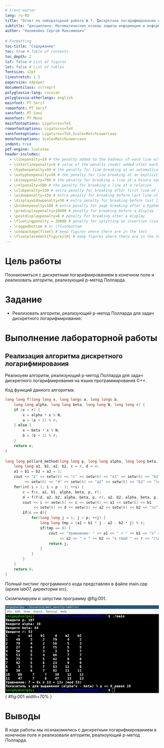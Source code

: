 ```yaml
---
# Front matter
lang: ru-RU
title: "Отчет по лабораторной работе № 7. Дискретное логарифмирование в конечном поле"
subtitle: "дисциплина: Математические основы защиты информации и информационной безопасности"
author: "Наливайко Сергей Максимович"

# Formatting
toc-title: "Содержание"
toc: true # Table of contents
toc_depth: 2
lof: false # List of figures
lot: false # List of tables
fontsize: 12pt
linestretch: 1.5
papersize: a4paper
documentclass: scrreprt
polyglossia-lang: russian
polyglossia-otherlangs: english
mainfont: PT Serif
romanfont: PT Serif
sansfont: PT Sans
monofont: PT Mono
mainfontoptions: Ligatures=TeX
romanfontoptions: Ligatures=TeX
sansfontoptions: Ligatures=TeX,Scale=MatchLowercase
monofontoptions: Scale=MatchLowercase
indent: true
pdf-engine: lualatex
header-includes:
  - \linepenalty=10 # the penalty added to the badness of each line within a paragraph (no associated penalty node) Increasing the value makes tex try to have fewer lines in the paragraph.
  - \interlinepenalty=0 # value of the penalty (node) added after each line of a paragraph.
  - \hyphenpenalty=50 # the penalty for line breaking at an automatically inserted hyphen
  - \exhyphenpenalty=50 # the penalty for line breaking at an explicit hyphen
  - \binoppenalty=700 # the penalty for breaking a line at a binary operator
  - \relpenalty=500 # the penalty for breaking a line at a relation
  - \clubpenalty=150 # extra penalty for breaking after first line of a paragraph
  - \widowpenalty=150 # extra penalty for breaking before last line of a paragraph
  - \displaywidowpenalty=50 # extra penalty for breaking before last line before a display math
  - \brokenpenalty=100 # extra penalty for page breaking after a hyphenated line
  - \predisplaypenalty=10000 # penalty for breaking before a display
  - \postdisplaypenalty=0 # penalty for breaking after a display
  - \floatingpenalty = 20000 # penalty for splitting an insertion (can only be split footnote in standard LaTeX)
  - \raggedbottom # or \flushbottom
  - \usepackage{float} # keep figures where there are in the text
  - \floatplacement{figure}{H} # keep figures where there are in the text
---
```


# Цель работы

Познакомиться с дискретным логарифмированием в конечном поле и реализовать алгоритм, реализующий р-метод Полларда.

# Задание

- Реализовать алгоритм, реализующий р-метод Полларда для задач дискретного логарифмирования.


# Выполнение лабораторной работы

## Реализация алгоритма дискретного логарифмирования

Реализуем  алгоритм, реализующий р-метод Полларда для задач дискретного логарифмирования на языке программирования C++.

Код функций данного алгоритма: 

```c++
long long f(long long x, long long& a, long long& b, 
    long long alpha, long long beta, long long N, long long r) {
    if (x < r) {
        x = alpha * x % N;
        a = (a + 1) % r;
    } else {
        x = beta * x % N;
        b = (b + 1) % r;
    }
    return x;
}

long long pollard_method(long long p, long long alpha, long long beta, long long r) {
    long long a1, b1, a2, b2, c = 4, d = 4;
    a1 = b1 = b2 = a2 = 2;
    cout << "i" << setw(6) << "c" << setw(6) << "a1" << setw(6) << "b1"
         << setw(6) << "d" << setw(6) << "a2" << setw(6) << "b2" << "\n";
    for(int i = 1; i < p - 1; ++i) {
        c = f(c, a1, b1, alpha, beta, p, r);
        d = f(f(d, a2, b2, alpha, beta, p, r), a2, b2, alpha, beta, p, r);
        cout << i << setw(6) << c << setw(6) << a1 << setw(6) << b1
             << setw(6) << d << setw(6) << a2 << setw(6) << b2 << "\n";
        if(c == d){
            for(long long j = 1; j < p; ++j) {
                long long tmp = (a1 + b1 * j - a2 - b2 * j) % r;
                if(tmp == 0) {
                    cout << "Уравнение: " << a1 << " + " << b1 << "x" << " ≡ "
                         << a2 << " + " << b2 << "x (mod " << r << ")\n";
                    return j;
                }
            }
        }
    }
    return 0;
}
```


Полный листинг программного кода представлен в файле main.cpp (архив lab07, директория src).

Скомпилируем и запустим программу @fig:001.

![Дискретное логарифмирование в конечном поле](../img/1.png){ #fig:001 width=70% }

# Выводы

В ходе работы мы познакомились с дискретным логарифмированием в конечном поле и реализовали алгоритм, реализующий р-метод Полларда.